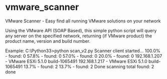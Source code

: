 # vmware_scanner
VMware Scanner - Easy find all running VMware solutions on your network

Using the VMware API (SOAP Based), this simple python script will query any server on the specified network, returning (if VMware product) the product name, version and build number.


Example:
C:\Python33>python scan_v2.py
Scanner client started...
100.0% - found: 0
57.8% - found: 0
57.0% - found: 0
20.0% - found: 0
192.168.1.207 - VMware ESXi 5.1.0 build-1065491
192.168.1.217 - VMware ESXi 5.1.0 build-1065491
13.7% - found: 2
13.7% - found: 2
Done scanning
total found: 2
done


